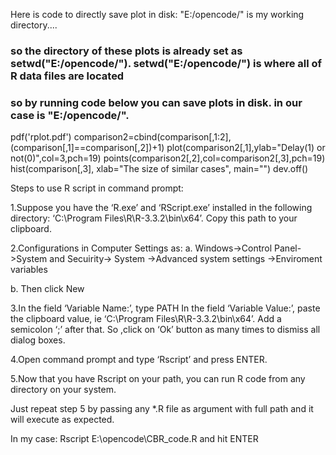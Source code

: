 Here is code to directly save plot in disk:
"E:/opencode/" is my working directory....

### so the directory of these plots is already set as setwd("E:/opencode/"). setwd("E:/opencode/") is where all of R data files are located
### so by running code below you can save plots in disk. in our case is "E:/opencode/". 

pdf('rplot.pdf')
comparison2=cbind(comparison[,1:2],(comparison[,1]==comparison[,2])+1)
plot(comparison2[,1],ylab="Delay(1) or not(0)",col=3,pch=19)
points(comparison2[,2],col=comparison2[,3],pch=19)
hist(comparison[,3], xlab="The size of similar cases", main="")
dev.off()


Steps to use R script in command prompt:

1.Suppose you have the ‘R.exe’ and ‘RScript.exe’ installed in the following directory: ‘C:\Program Files\R\R-3.3.2\bin\x64’. Copy this path to your clipboard.

2.Configurations in Computer Settings as:
  a. Windows->Control Panel->System and Secuirity-> System ->Advanced system settings ->Enviroment variables
  
  b. Then click New
  
3.In the field ‘Variable Name:’, type PATH
  In the field ‘Variable Value:’, paste the clipboard value, ie ‘C:\Program Files\R\R-3.3.2\bin\x64’. Add a semicolon ‘;’ after that. 
  So ,click on ‘Ok’ button as many times to dismiss all dialog boxes.
  
4.Open command prompt and type ‘Rscript’ and press ENTER.

5.Now that you have Rscript on your path, you can run R code from any directory on your system.

Just repeat step 5 by passing any *.R file as argument with full path and it will execute as expected.

In my case: Rscript E:\opencode\CBR_code.R and hit ENTER
